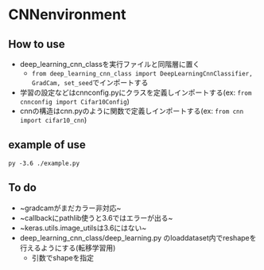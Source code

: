 # CNNenvironment
## How to use
- deep_learning_cnn_classを実行ファイルと同階層に置く
  - `from deep_learning_cnn_class import DeepLearningCnnClassifier, GradCam, set_seed`でインポートする
- 学習の設定などはcnnconfig.pyにクラスを定義しインポートする(ex: `from cnnconfig import Cifar10Config`)
- cnnの構造はcnn.pyのように関数で定義しインポートする(ex: `from cnn import cifar10_cnn`)

## example of use
`py -3.6 ./example.py`

## To do
- ~gradcamがまだカラー非対応~
- ~callbackにpathlib使うと3.6ではエラーが出る~
- ~keras.utils.image_utilsは3.6にはない~
- deep_learning_cnn_class/deep_learning.py のloaddataset内でreshapeを行えるようにする(転移学習用)
  - 引数でshapeを指定
